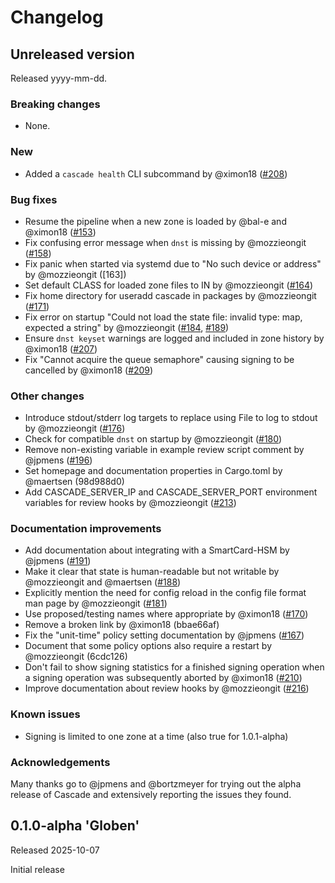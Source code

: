 # Changelog

<!-- Changelog template (remove empty sections on release of a version)
## Unreleased version

Released yyyy-mm-dd.

### Breaking changes
### New
### Bug fixes
### Other changes
### Documentation improvements
### Known issues
### Acknowledgements
-->

## Unreleased version

Released yyyy-mm-dd.

### Breaking changes

- None.

### New

- Added a `cascade health` CLI subcommand by @ximon18 ([#208])

### Bug fixes

- Resume the pipeline when a new zone is loaded by @bal-e and @ximon18 ([#153])
- Fix confusing error message when `dnst` is missing by @mozzieongit ([#158])
- Fix panic when started via systemd due to "No such device or address" by
  @mozzieongit ([163])
- Set default CLASS for loaded zone files to IN by @mozzieongit ([#164])
- Fix home directory for useradd cascade in packages by @mozzieongit ([#171])
- Fix error on startup "Could not load the state file: invalid type: map,
  expected a string" by @mozzieongit ([#184], [#189])
- Ensure `dnst keyset` warnings are logged and included in zone history
  by @ximon18 ([#207])
- Fix "Cannot acquire the queue semaphore" causing signing to be cancelled
  by @ximon18 ([#209])

### Other changes

- Introduce stdout/stderr log targets to replace using File to log to stdout by
  @mozzieongit ([#176])
- Check for compatible `dnst` on startup by @mozzieongit ([#180])
- Remove non-existing variable in example review script comment by @jpmens
  ([#196])
- Set homepage and documentation properties in Cargo.toml by @maertsen
  (98d988d0)
- Add CASCADE_SERVER_IP and CASCADE_SERVER_PORT environment variables for
  review hooks by @mozzieongit ([#213])

### Documentation improvements

- Add documentation about integrating with a SmartCard-HSM by @jpmens ([#191])
- Make it clear that state is human-readable but not writable by @mozzieongit
  and @maertsen ([#188])
- Explicitly mention the need for config reload in the config file format man
  page by @mozzieongit ([#181])
- Use proposed/testing names where appropriate by @ximon18 ([#170])
- Remove a broken link by @ximon18 (bbae66af)
- Fix the "unit-time" policy setting documentation by @jpmens ([#167])
- Document that some policy options also require a restart by @mozzieongit
  (6cdc126)
- Don't fail to show signing statistics for a finished signing operation when
  a signing operation was subsequently aborted by @ximon18 ([#210])
- Improve documentation about review hooks by @mozzieongit ([#216])

### Known issues

- Signing is limited to one zone at a time (also true for 1.0.1-alpha)

### Acknowledgements

Many thanks go to @jpmens and @bortzmeyer for trying out the alpha release of
Cascade and extensively reporting the issues they found.

[#153]: https://github.com/NLnetLabs/cascade/pull/153
[#158]: https://github.com/NLnetLabs/cascade/pull/158
[#163]: https://github.com/NLnetLabs/cascade/pull/163
[#164]: https://github.com/NLnetLabs/cascade/pull/164
[#167]: https://github.com/NLnetLabs/cascade/pull/167
[#170]: https://github.com/NLnetLabs/cascade/pull/170
[#171]: https://github.com/NLnetLabs/cascade/pull/171
[#176]: https://github.com/NLnetLabs/cascade/pull/176
[#180]: https://github.com/NLnetLabs/cascade/pull/180
[#181]: https://github.com/NLnetLabs/cascade/pull/181
[#184]: https://github.com/NLnetLabs/cascade/pull/184
[#188]: https://github.com/NLnetLabs/cascade/pull/188
[#189]: https://github.com/NLnetLabs/cascade/pull/189
[#191]: https://github.com/NLnetLabs/cascade/pull/191
[#196]: https://github.com/NLnetLabs/cascade/pull/196
[#207]: https://github.com/NLnetLabs/cascade/pull/207
[#208]: https://github.com/NLnetLabs/cascade/pull/208
[#209]: https://github.com/NLnetLabs/cascade/pull/209
[#210]: https://github.com/NLnetLabs/cascade/pull/210
[#213]: https://github.com/NLnetLabs/cascade/pull/213
[#216]: https://github.com/NLnetLabs/cascade/pull/216


## 0.1.0-alpha 'Globen'

Released 2025-10-07

Initial release
